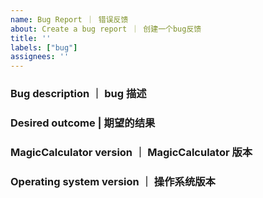 ```yaml
---
name: Bug Report ｜ 错误反馈
about: Create a bug report ｜ 创建一个bug反馈
title: ''
labels: ["bug"]
assignees: ''
---
```


<!-- 请填写以下这些问题。 | Please fill in these questions. -->

### Bug description ｜ bug 描述

### Desired outcome | 期望的结果

### MagicCalculator version ｜ MagicCalculator 版本

### Operating system version ｜ 操作系统版本
